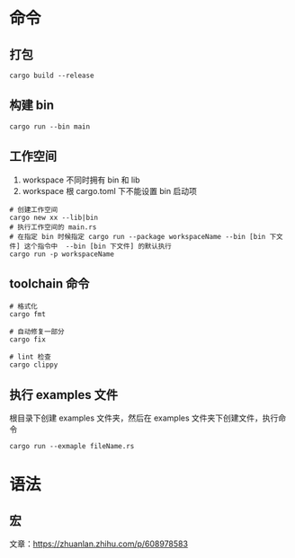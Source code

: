 # 命令

## 打包

```shell
cargo build --release
```
## 构建 bin

```shell
cargo run --bin main
```

## 工作空间
1. workspace 不同时拥有 bin 和 lib
2. workspace 根 cargo.toml 下不能设置 bin 启动项
```shell
# 创建工作空间
cargo new xx --lib|bin
# 执行工作空间的 main.rs 
# 在指定 bin 时候指定 cargo run --package workspaceName --bin [bin 下文件] 这个指令中  --bin [bin 下文件] 的默认执行
cargo run -p workspaceName
```

## toolchain 命令

```shell
# 格式化
cargo fmt

# 自动修复一部分
cargo fix

# lint 检查
cargo clippy
```

## 执行 examples 文件
根目录下创建 examples 文件夹，然后在 examples 文件夹下创建文件，执行命令
```shell
cargo run --exmaple fileName.rs
```

# 语法

## 宏
文章：https://zhuanlan.zhihu.com/p/608978583
